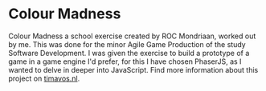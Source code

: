 # Colour Madness

Colour Madness a school exercise created by ROC Mondriaan, worked out by me. This was done for the minor Agile Game Production of the study Software Development. I was given the exercise to build a prototype of a game in a game engine I'd prefer, for this I have chosen PhaserJS, as I wanted to delve in deeper into JavaScript. Find more information about this project on [timavos.nl](https://timavos.nl).
